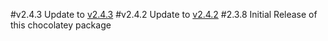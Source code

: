 #v2.4.3
Update to [v2.4.3](https://github.com/imolorhe/altair/releases/tag/v2.4.3)
#v2.4.2
Update to [v2.4.2](https://github.com/imolorhe/altair/releases/tag/v2.4.2)
#2.3.8
Initial Release of this chocolatey package